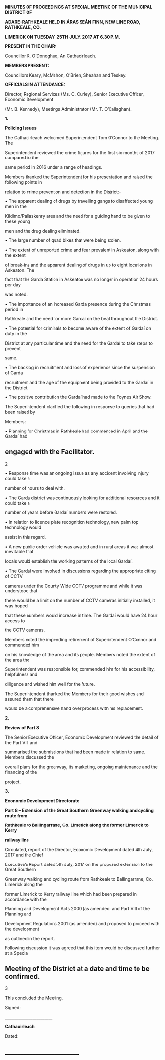 **MINUTES OF PROCEEDINGS AT SPECIAL MEETING OF THE MUNICIPAL DISTRICT OF**

**ADARE-RATHKEALE HELD IN ÁRAS SEÁN FINN, NEW LINE ROAD, RATHKEALE, CO.**

**LIMERICK ON TUESDAY, 25TH** **JULY, 2017 AT 6.30 P.M.**

**PRESENT IN THE CHAIR:**

Councillor R. O’Donoghue, An Cathaoirleach.

**MEMBERS PRESENT:**

Councillors Keary, McMahon, O’Brien, Sheahan and Teskey.

**OFFICIALS IN ATTENDANCE:**

Director, Regional Services (Ms. C. Curley), Senior Executive Officer, Economic Development

(Mr. B. Kennedy), Meetings Administrator (Mr. T. O’Callaghan).

**1.**

**Policing Issues**

The Cathaoirleach welcomed Superintendent Tom O’Connor to the Meeting. The

Superintendent reviewed the crime figures for the first six months of 2017 compared to the

same period in 2016 under a range of headings.

Members thanked the Superintendent for his presentation and raised the following points in

relation to crime prevention and detection in the District:-

• The apparent dealing of drugs by travelling gangs to disaffected young men in the

Kildimo/Pallaskenry area and the need for a guiding hand to be given to these young

men and the drug dealing eliminated.

• The large number of quad bikes that were being stolen.

• The extent of unreported crime and fear prevalent in Askeaton, along with the extent

of break-ins and the apparent dealing of drugs in up to eight locations in Askeaton. The

fact that the Garda Station in Askeaton was no longer in operation 24 hours per day

was noted.

• The importance of an increased Garda presence during the Christmas period in

Rathkeale and the need for more Gardaí on the beat throughout the District.

• The potential for criminals to become aware of the extent of Gardaí on duty in the

District at any particular time and the need for the Gardaí to take steps to prevent

same.

• The backlog in recruitment and loss of experience since the suspension of Garda

recruitment and the age of the equipment being provided to the Gardaí in the District.

• The positive contribution the Gardaí had made to the Foynes Air Show.

The Superintendent clarified the following in response to queries that had been raised by

Members:

• Planning for Christmas in Rathkeale had commenced in April and the Gardaí had

engaged with the Facilitator.
---
2

• Response time was an ongoing issue as any accident involving injury could take a

number of hours to deal with.

• The Garda district was continuously looking for additional resources and it could take a

number of years before Gardaí numbers were restored.

• In relation to licence plate recognition technology, new palm top technology would

assist in this regard.

• A new public order vehicle was awaited and in rural areas it was almost inevitable that

locals would establish the working patterns of the local Gardaí.

• The Gardaí were involved in discussions regarding the appropriate citing of CCTV

cameras under the County Wide CCTV programme and while it was understood that

there would be a limit on the number of CCTV cameras initially installed, it was hoped

that these numbers would increase in time. The Gardaí would have 24 hour access to

the CCTV cameras.

Members noted the impending retirement of Superintendent O’Connor and commended him

on his knowledge of the area and its people. Members noted the extent of the area the

Superintendent was responsible for, commended him for his accessibility, helpfulness and

diligence and wished him well for the future.

The Superintendent thanked the Members for their good wishes and assured them that there

would be a comprehensive hand over process with his replacement.

**2.**

**Review of Part 8**

The Senior Executive Officer, Economic Development reviewed the detail of the Part VIII and

summarised the submissions that had been made in relation to same. Members discussed the

overall plans for the greenway, its marketing, ongoing maintenance and the financing of the

project.

**3.**

**Economic Development Directorate**

**Part 8 – Extension of the Great Southern Greenway walking and cycling route from**

**Rathkeale to Ballingarrane, Co. Limerick along the former Limerick to Kerry**

**railway line**

Circulated, report of the Director, Economic Development dated 4th July, 2017 and the Chief

Executive’s Report dated 5th July, 2017 on the proposed extension to the Great Southern

Greenway walking and cycling route from Rathkeale to Ballingarrane, Co. Limerick along the

former Limerick to Kerry railway line which had been prepared in accordance with the

Planning and Development Acts 2000 (as amended) and Part VIII of the Planning and

Development Regulations 2001 (as amended) and proposed to proceed with the development

as outlined in the report.

Following discussion it was agreed that this item would be discussed further at a Special

Meeting of the District at a date and time to be confirmed.
---
3

This concluded the Meeting.

Signed:

\_\_\_\_\_\_\_\_\_\_\_\_\_\_\_\_\_\_\_\_\_\_\_\_

**Cathaoirleach**

Dated:

\_\_\_\_\_\_\_\_\_\_\_\_\_\_\_\_\_\_\_\_\_\_\_\_
---
